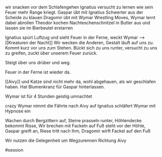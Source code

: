 wir snacken vor dem Schlafengehen
Ignatius versucht zu lernen wie sein Feuer mehr Range kriegt.
Gaspar übt mit Ignatius Schwerter aus der Scheide zu klauen
Dragomir übt mit Wymar Wrestling Moves, Wymar lernt dabei abrollen
Theodor kochen Nachteschenschnitzel in Butter aus und lassen sie im Bierbeutel erstarren

Ignatius spürt Luftzug und sieht Feuer in der Ferne, weckt Wymar --> [[Kreaturen der Nacht]]
Wir wecken die Anderen, Gestalt läuft auf uns zu. Kommt kurz vor uns zum Stehen.
Bückt sich zu uns runter, versucht zu uns zu greifen, zuckt über unserem Feuer zurück.

Steigt über uns drüber und weg.

Feuer in der Ferne ist wieder da. 

[[Aivy]] und Katze sind nicht mehr da, wohl abgehauen, als wir geschlafen haben.
Hat Blumenkranz für Gaspar hinterlassen.

Wymar ist für 4 Stunden geistig umnachtet

crazy Wymar nimmt die Fährte nach Aivy auf
Ignaitus schläfert Wymar mit Hypnose ein

Wachen durch Bergzittern auf, Steine prasseln runter, Höhlendecke bekommt Risse, 
Wir brechen mit Fackeln auf
Fuß steht vor der Höhle, Gaspar greift an, Riese tritt nach Ihm, Dragomir wirft Fackel auf den Fuß

Wir nutzen die Gelegenheit um Wegzurennen Richtung Aivy


#session